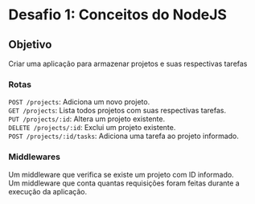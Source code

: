 # Desafio 1: Conceitos do NodeJS

## Objetivo

Criar uma aplicação para armazenar projetos e suas respectivas tarefas

### Rotas
`POST /projects`: Adiciona um novo projeto.  
`GET /projects`: Lista todos projetos com suas respectivas tarefas.  
`PUT /projects/:id`: Altera um projeto existente.  
`DELETE /projects/:id`: Exclui um projeto existente.  
`POST /projects/:id/tasks`: Adiciona uma tarefa ao projeto informado.  

### Middlewares
Um middleware que verifica se existe um projeto com ID informado.  
Um middleware que conta quantas requisições foram feitas durante a execução da aplicação.  
